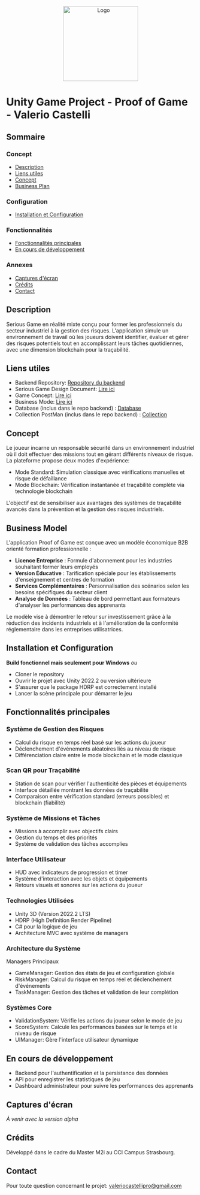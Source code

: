 <div align="center">
  <a href="https://www.wf3.fr/" target="_blank">
    <img src="https://img.gothru.org/283/3821330491768879313/overlay/assets/20201210050148.Efu4dY.png?save=optimize" alt="Logo" width="200">
  </a>
</div>

# Unity Game Project - Proof of Game - Valerio Castelli

## Sommaire
### Concept
- [Description](#description)
- [Liens utiles](#liens-utiles)
- [Concept](#concept)
- [Business Plan](#business-model)
### Configuration
- [Installation et Configuration](#installation-et-configuration)
### Fonctionnalités
- [Fonctionnalités principales](#fonctionnalités-principales)
- [En cours de développement](#en-cours-de-développement)
### Annexes
- [Captures d'écran](#captures-décran)
- [Crédits](#crédits)
- [Contact](#contact)

## Description
Serious Game en réalité mixte conçu pour former les professionnels du secteur industriel à la gestion des risques. L'application simule un environnement de travail où les joueurs doivent identifier, évaluer et gérer des risques potentiels tout en accomplissant leurs tâches quotidiennes, avec une dimension blockchain pour la traçabilité.

## Liens utiles
- Backend Repository: [Repository du backend](https://github.com/CSTLLI/proof-of-game-unity-backend)
- Serious Game Design Document: [Lire ici](https://doc.clickup.com/9015781403/d/h/8cp3u0v-135/074eab5e73eb885)
- Game Concept: [Lire ici](https://doc.clickup.com/9015781403/d/h/8cp3u0v-75/36c27ec172ac29f)
- Business Mode: [Lire ici](https://doc.clickup.com/9015781403/d/h/8cp3u0v-155/cba5d4767e9c6f3)
- Database (inclus dans le repo backend) : [Database](https://github.com/CSTLLI/proof-of-game-unity-backend/blob/main/database-setup.sql)
- Collection PostMan (inclus dans le repo backend) : [Collection](https://github.com/CSTLLI/proof-of-game-unity-backend/blob/main/UnityApp1.postman_collection.json)

## Concept 

Le joueur incarne un responsable sécurité dans un environnement industriel où il doit effectuer des missions tout en gérant différents niveaux de risque. La plateforme propose deux modes d'expérience:

- Mode Standard: Simulation classique avec vérifications manuelles et risque de défaillance
- Mode Blockchain: Vérification instantanée et traçabilité complète via technologie blockchain

L'objectif est de sensibiliser aux avantages des systèmes de traçabilité avancés dans la prévention et la gestion des risques industriels.

## Business Model

L'application Proof of Game est conçue avec un modèle économique B2B orienté formation professionnelle :

- **Licence Entreprise** : Formule d'abonnement pour les industries souhaitant former leurs employés
- **Version Éducative** : Tarification spéciale pour les établissements d'enseignement et centres de formation
- **Services Complémentaires** : Personnalisation des scénarios selon les besoins spécifiques du secteur client
- **Analyse de Données** : Tableau de bord permettant aux formateurs d'analyser les performances des apprenants

Le modèle vise à démontrer le retour sur investissement grâce à la réduction des incidents industriels et à l'amélioration de la conformité réglementaire dans les entreprises utilisatrices.

## Installation et Configuration

**Build fonctionnel mais seulement pour Windows**
_ou_

- Cloner le repository
- Ouvrir le projet avec Unity 2022.2 ou version ultérieure
- S'assurer que le package HDRP est correctement installé
- Lancer la scène principale pour démarrer le jeu

## Fonctionnalités principales

### Système de Gestion des Risques

- Calcul du risque en temps réel basé sur les actions du joueur
- Déclenchement d'événements aléatoires liés au niveau de risque
- Différenciation claire entre le mode blockchain et le mode classique

### Scan QR pour Traçabilité

- Station de scan pour vérifier l'authenticité des pièces et équipements
- Interface détaillée montrant les données de traçabilité
- Comparaison entre vérification standard (erreurs possibles) et blockchain (fiabilité)

### Système de Missions et Tâches

- Missions à accomplir avec objectifs clairs
- Gestion du temps et des priorités
- Système de validation des tâches accomplies

### Interface Utilisateur

- HUD avec indicateurs de progression et timer
- Système d'interaction avec les objets et équipements
- Retours visuels et sonores sur les actions du joueur

### Technologies Utilisées

- Unity 3D (Version 2022.2 LTS)
- HDRP (High Definition Render Pipeline)
- C# pour la logique de jeu
- Architecture MVC avec système de managers

### Architecture du Système
Managers Principaux

- GameManager: Gestion des états de jeu et configuration globale
- RiskManager: Calcul du risque en temps réel et déclenchement d'événements
- TaskManager: Gestion des tâches et validation de leur complétion

### Systèmes Core

- ValidationSystem: Vérifie les actions du joueur selon le mode de jeu
- ScoreSystem: Calcule les performances basées sur le temps et le niveau de risque
- UIManager: Gère l'interface utilisateur dynamique

## En cours de développement

- Backend pour l'authentification et la persistance des données
- API pour enregistrer les statistiques de jeu
- Dashboard administrateur pour suivre les performances des apprenants
  
## Captures d'écran
_À venir avec la version alpha_

## Crédits
Développé dans le cadre du Master M2i au CCI Campus Strasbourg.

## Contact
Pour toute question concernant le projet: valeriocastellipro@gmail.com
